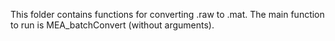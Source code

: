 This folder contains functions for converting .raw to .mat.
The main function to run is MEA_batchConvert (without arguments).
